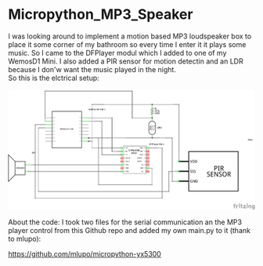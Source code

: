 # Micropython_MP3_Speaker
I was looking around to implement a motion based MP3 loudspeaker box to place it some corner of my bathroom so every time I enter it it plays some music.
So I came to the DFPlayer modul which I added to one of my WemosD1 Mini.
I also added a PIR sensor for motion detectin and an LDR because I don'w want the music played in the night.<BR>
So this is the elctrical setup:<BR><BR>
![](https://github.com/Fiege/Micropython_MP3_Speaker/blob/master/MP3_Player_Schaltplan.png?raw=true)
  
About the code:
I took two files for the serial communication an the MP3 player control from this Github repo and added my own main.py to it (thank to mlupo):

https://github.com/mlupo/micropython-yx5300
